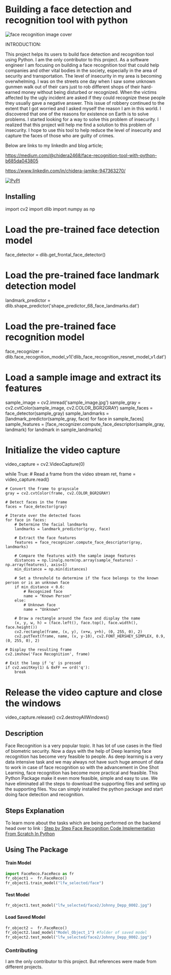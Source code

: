 # Building a face detection and recognition tool with python
![face recognition image cover](https://github.com/Chidera2468/Face_recognition_using_python/assets/111118184/b025dd51-7ed8-4e71-a007-762529ff0f6f)


INTRODUCTION:

This project helps its users to build face detection and recognition tool using Python. I am the only contributor to this project. As a software engineer I am focusing on building a face recognition tool that could help companies and other vital bodies in the society, especially in the area of security and transportation.
The level of insecurity in my area is becoming overwhelming. I was on the streets one day when I saw some unknown gunmen walk out of their cars just to rob different shops of their hard-earned money without being disturbed or recognized. When the victims affected by the ugly incident are asked if they could recognize these people they usually gave a negative answer. This issue of robbery continued to the extent that I got worried and I asked myself the reason I am in this world. I discovered that one of the reasons for existence on Earth is to solve problems. I started looking for a way to solve this problem of insecurity. I realized that this project will help me find a solution to this problem of insecurity. I hope to use this tool to help reduce the level of insecurity and capture the faces of those who are guilty of crimes.


Below are links to my linkedIn and blog article;

https://medium.com/@chidera2468/face-recognition-tool-with-python-b685da043805


https://www.linkedin.com/in/chidera-jamike-947363270/

[![PyPI](https://badge.fury.io/py/FaceReco.png)](https://pypi.org/project/FaceReco/)

## Installing

import cv2
import dlib
import numpy as np

# Load the pre-trained face detection model
face_detector = dlib.get_frontal_face_detector()

# Load the pre-trained face landmark detection model
landmark_predictor = dlib.shape_predictor('shape_predictor_68_face_landmarks.dat')

# Load the pre-trained face recognition model
face_recognizer = dlib.face_recognition_model_v1('dlib_face_recognition_resnet_model_v1.dat')

# Load a sample image and extract its features
sample_image = cv2.imread('sample_image.jpg')
sample_gray = cv2.cvtColor(sample_image, cv2.COLOR_BGR2GRAY)
sample_faces = face_detector(sample_gray)
sample_landmarks = [landmark_predictor(sample_gray, face) for face in sample_faces]
sample_features = [face_recognizer.compute_face_descriptor(sample_gray, landmark) for landmark in sample_landmarks]

# Initialize the video capture
video_capture = cv2.VideoCapture(0)

while True:
    # Read a frame from the video stream
    ret, frame = video_capture.read()

    # Convert the frame to grayscale
    gray = cv2.cvtColor(frame, cv2.COLOR_BGR2GRAY)

    # Detect faces in the frame
    faces = face_detector(gray)

    # Iterate over the detected faces
    for face in faces:
        # Determine the facial landmarks
        landmarks = landmark_predictor(gray, face)

        # Extract the face features
        features = face_recognizer.compute_face_descriptor(gray, landmarks)

        # Compare the features with the sample image features
        distances = np.linalg.norm(np.array(sample_features) - np.array(features), axis=1)
        min_distance = np.min(distances)

        # Set a threshold to determine if the face belongs to the known person or is an unknown face
        if min_distance < 0.6:
            # Recognized face
            name = "Known Person"
        else:
            # Unknown face
            name = "Unknown"

        # Draw a rectangle around the face and display the name
        (x, y, w, h) = (face.left(), face.top(), face.width(), face.height())
        cv2.rectangle(frame, (x, y), (x+w, y+h), (0, 255, 0), 2)
        cv2.putText(frame, name, (x, y-10), cv2.FONT_HERSHEY_SIMPLEX, 0.9, (0, 255, 0), 2)

    # Display the resulting frame
    cv2.imshow('Face Recognition', frame)

    # Exit the loop if 'q' is pressed
    if cv2.waitKey(1) & 0xFF == ord('q'):
        break

# Release the video capture and close the windows
video_capture.release()
cv2.destroyAllWindows()

## Description
Face Recognition is a very popular topic. It has lot of use cases in the filed of biometric security. 
Now a days with the help of Deep learning face recognition has become very feasible to people. 
As deep learning is a very data intensive task and we may always not have such huge amount of data to work in case of face recognition 
so with the advancement in One Shot Learning, face recognition has become more practical and feasible. This Python Package make it even more feasible, simple 
and easy to use. We have eliminated all the steps to download the supporting files and setting up the supporting files. You can simply installed the python package and start doing face detection and recognition.

## Steps Explanation
To learn more about the tasks which are being performed on the backend head over to link : [Step by Step Face Recognition Code Implementation From Scratch In Python](https://towardsdatascience.com/step-by-step-face-recognition-code-implementation-from-scratch-in-python-cc95fa041120)

## Using The Package

#### Train Model

```python
import FaceReco.FaceReco as fr
fr_object1 =  fr.FaceReco()
fr_object1.train_model("lfw_selected/face")
``` 

#### Test Model

```python
fr_object1.test_model("lfw_selected/face2/Johnny_Depp_0002.jpg")
``` 

#### Load Saved Model

```python
fr_object2 =  fr.FaceReco()
fr_object2.load_model("Model_Object_1") #folder of saved model
fr_object2.test_model("lfw_selected/face2/Johnny_Depp_0002.jpg")
``` 
### Contributing

I am the only contributor to this project. But references were made from different projects.
